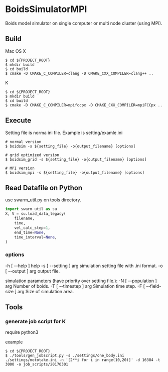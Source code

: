 # BoidsSimulatorMPI

Boids model simulator on single computer or multi node cluster (using MPI).

## Build

Mac OS X
```
$ cd ${PROJECT_ROOT}
$ mkdir build
$ cd build
$ cmake -D CMAKE_C_COMPILER=clang -D CMAKE_CXX_COMPILER=clang++ ..
```

K
```
$ cd ${PROJECT_ROOT}
$ mkdir build
$ cd build
$ cmake -D CMAKE_C_COMPILER=mpifccpx -D CMAKE_CXX_COMPILER=mpiFCCpx ..
```

## Execute

Setting file is norma ini file. Example is setting/examle.ini

```
# normal version
$ boidsim -s ${setting_file} -o{output_filename} [options]

# grid optimized version
$ boidsim_grid -s ${setting_file} -o{output_filename} [options]

# MPI version
$ boidsim_mpi -s ${setting_file} -o{output_filename} [options]
```

## Read Datafile on Python

use swarm_util.py on tools directory.

```python
import swarm_util as su
X, V = su.load_data_legacy(
    filename,
    time,
    vel_calc_step=1,
    end_time=None,
    time_interval=None,
)
```

### options
-h [ --help ]            help
-s [ --setting ] arg     simulation setting file with .ini format.
-o [ --output ] arg      output file.

simulation parameters (have priority over setting file.):
-N [ --population ] arg  Number of boids.
-T [ --timestep ] arg    Simulation time step.
-F [ --field-size ] arg  Size of simulation area.



## Tools

### generate job script for K

require python3

example
```
$ cd ${PROJECT_ROOT}
$ ./tools/gen_jobscript.py -s ./settings/one_body.ini ./settings/mototake.ini -n '[2**i for i in range(10,20)]' -d 16384 -t 3000 -o job_scripts/20170301
```
